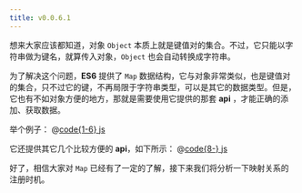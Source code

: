 ```yaml
---
title: v0.0.6.1
---
```


想来大家应该都知道，对象 `Object` 本质上就是键值对的集合。不过，它只能以字符串做为键名，就算传入对象，`Object` 也会自动转换成字符串。

为了解决这个问题，**ES6** 提供了 `Map` 数据结构，它与对象非常类似，也是键值对的集合，只不过它的键，不再局限于字符串类型，可以是其它的数据类型。但是，它也有不如对象方便的地方，那就是需要使用它提供的那套 **api** ，才能正确的添加、获取数据。

举个例子：
@[code{1-6} js](@src/vue3/v-0.0.2/v0.1.5/index.js)

它还提供其它几个比较方便的 **api**，如下所示：
@[code{8-} js](@src/vue3/v-0.0.2/v0.1.5/index.js)

好了，相信大家对 `Map` 已经有了一定的了解，接下来我们将分析一下映射关系的注册时机。
